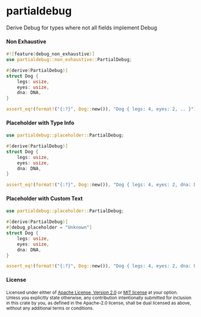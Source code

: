 # partialdebug

Derive Debug for types where not all fields implement Debug

#### Non Exhaustive

```rust
#![feature(debug_non_exhaustive)]
use partialdebug::non_exhaustive::PartialDebug;

#[derive(PartialDebug)]
struct Dog {
    legs: usize,
    eyes: usize,
    dna: DNA,
}

assert_eq!(format!("{:?}", Dog::new()), "Dog { legs: 4, eyes: 2, .. }");
```

#### Placeholder with Type Info

```rust
use partialdebug::placeholder::PartialDebug;

#[derive(PartialDebug)]
struct Dog {
    legs: usize,
    eyes: usize,
    dna: DNA,
}

assert_eq!(format!("{:?}", Dog::new()), "Dog { legs: 4, eyes: 2, dna: DNA }");
```

#### Placeholder with Custom Text

```rust
use partialdebug::placeholder::PartialDebug;

#[derive(PartialDebug)]
#[debug_placeholder = "Unknown"]
struct Dog {
    legs: usize,
    eyes: usize,
    dna: DNA,
}

assert_eq!(format!("{:?}", Dog::new()), "Dog { legs: 4, eyes: 2, dna: Unknown }");
```

#### License
<sup>
Licensed under either of <a href="LICENSE-APACHE">Apache License, Version
2.0</a> or <a href="LICENSE-MIT">MIT license</a> at your option.
</sup>

<br>

<sub>
Unless you explicitly state otherwise, any contribution intentionally submitted
for inclusion in this crate by you, as defined in the Apache-2.0 license, shall
be dual licensed as above, without any additional terms or conditions.
</sub>
